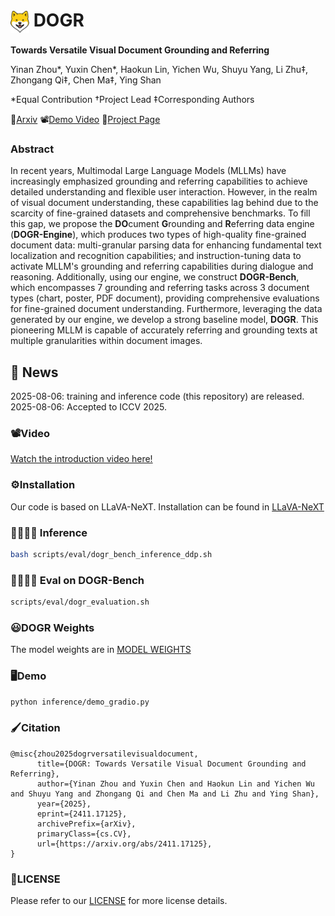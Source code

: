

# <img src="./doge.png" alt="Logo" width="30" style="vertical-align: middle;">   DOGR


**Towards Versatile Visual Document Grounding and Referring**

Yinan Zhou*, Yuxin Chen*, Haokun Lin, Yichen Wu, Shuyu Yang, Li Zhu‡, Zhongang Qi‡, Chen Ma‡, Ying Shan

*Equal Contribution †Project Lead ‡Corresponding Authors 

📖<a href="https://arxiv.org/pdf/2411.17125">Arxiv</a>
📽️<a href="https://www.youtube.com/watch?v=gfhF3oYH178&feature=youtu.be">Demo Video</a>
🐶<a href='https://zyinan99.github.io/zyinan99.dogr.github.io/'>Project Page</a> &nbsp;
 
 ### Abstract 
 In recent years, Multimodal Large Language Models (MLLMs) have increasingly emphasized grounding and referring capabilities to achieve detailed understanding and flexible user interaction. However, in the realm of visual document understanding, these capabilities lag behind due to the scarcity of fine-grained datasets and comprehensive benchmarks. To fill this gap, we propose the **DO**cument **G**rounding and **R**eferring data engine (**DOGR-Engine**), which produces two types of high-quality fine-grained document data: multi-granular parsing data for enhancing fundamental text localization and recognition capabilities; and instruction-tuning data to activate MLLM's grounding and referring capabilities during dialogue and reasoning. Additionally, using our engine, we construct **DOGR-Bench**, which encompasses 7 grounding and referring tasks across 3 document types (chart, poster, PDF document), providing comprehensive evaluations for fine-grained document understanding. Furthermore, leveraging the data generated by our engine, we develop a strong baseline model, **DOGR**. This pioneering MLLM is capable of accurately referring and grounding texts at multiple granularities within document images.



## 📢 News
2025-08-06: training and inference code (this repository) are released.<br>
2025-08-06: Accepted to ICCV 2025. <br>





 ### 📽️Video
[Watch the introduction video here!](https://www.youtube.com/watch?v=gfhF3oYH178&feature=youtu.be) 



 ### ⚙️Installation
Our code is based on LLaVA-NeXT. Installation can be found in [LLaVA-NeXT](https://github.com/LLaVA-VL/LLaVA-NeXT) 
 ### 🏃🏻‍♂️‍➡️ Inference
```bash
bash scripts/eval/dogr_bench_inference_ddp.sh
``` 
 ### 🏃🏻‍♂️‍➡️ Eval on DOGR-Bench
```bash
scripts/eval/dogr_evaluation.sh
``` 

### 😃DOGR Weights
The model weights are in [MODEL WEIGHTS](https://huggingface.co/tencent/DOGR)

 ### 🖥️Demo
```bash
python inference/demo_gradio.py
```

### 🖌️Citation

```
@misc{zhou2025dogrversatilevisualdocument,
      title={DOGR: Towards Versatile Visual Document Grounding and Referring}, 
      author={Yinan Zhou and Yuxin Chen and Haokun Lin and Yichen Wu and Shuyu Yang and Zhongang Qi and Chen Ma and Li Zhu and Ying Shan},
      year={2025},
      eprint={2411.17125},
      archivePrefix={arXiv},
      primaryClass={cs.CV},
      url={https://arxiv.org/abs/2411.17125}, 
}
```
### 📑LICENSE
Please refer to our [LICENSE](https://github.com/Tencent/DOGR/blob/master/LICENSE) for more license details.
